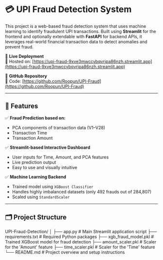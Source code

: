 # 💳 UPI Fraud Detection System

This project is a web-based fraud detection system that uses machine learning to identify fraudulent UPI transactions. Built using **Streamlit** for the frontend and optionally extendable with **FastAPI** for backend APIs, it leverages real-world financial transaction data to detect anomalies and prevent fraud.

🔗 **Live Deployment**  
🚀 Hosted on: [https://upi-fraud-9xve3mwccybqvrjpa86nzh.streamlit.app](https://upi-fraud-9xve3mwccybqvrjpa86nzh.streamlit.app)

🔗 **GitHub Repository**  
📂 Code: [https://github.com/Roopun/UPI-Fraud](https://github.com/Roopun/UPI-Fraud)

---

## 🧠 Features

✅ **Fraud Prediction based on:**
- PCA components of transaction data (V1–V28)
- Transaction Time
- Transaction Amount

✅ **Streamlit-based Interactive Dashboard**
- User inputs for Time, Amount, and PCA features
- Live prediction output
- Easy to use and visually intuitive

✅ **Machine Learning Backend**
- Trained model using `XGBoost Classifier`
- Handles highly imbalanced datasets (only 492 frauds out of 284,807)
- Scaled using `StandardScaler`

---

## 🗂️ Project Structure

UPI-Fraud-Detection/
│
├── app.py                    # Main Streamlit application script
├── requirements.txt          # Required Python packages
├── xgb_fraud_model.pkl       # Trained XGBoost model for fraud detection
├── amount_scaler.pkl         # Scaler for the 'Amount' feature
├── time_scaler.pkl           # Scaler for the 'Time' feature
└── README.md                 # Project overview and setup instructions
